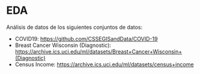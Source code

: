 # EDA

Análisis de datos de los siguientes conjuntos de datos:

- COVID19: https://github.com/CSSEGISandData/COVID-19 
- Breast Cancer Wisconsin (Diagnostic): https://archive.ics.uci.edu/ml/datasets/Breast+Cancer+Wisconsin+(Diagnostic)
- Census Income: https://archive.ics.uci.edu/ml/datasets/census+income
